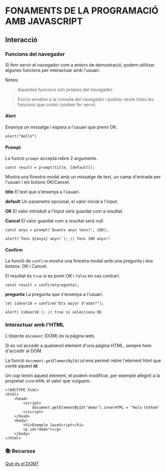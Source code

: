 # FONAMENTS DE LA PROGRAMACIÓ AMB JAVASCRIPT

##  **Interacció**

###  **Funcions del navegador**
Si fem servir el navegador com a entorn de demostració, podem utilitzar algunes funcions per interactuar amb l'usuari.

Notes:
> Aquestes funcions són pròpies del navegador.

> Escriu window a la consola del navegador i podràs veure totes les funcions que conté i podem fer servir.


#### **Alert**

Ensenya un missatge i espera a l'usuari que premi OK.

```
alert("Hello")
```

#### **Prompt**

La funció ```prompt``` accepta rebre 2 arguments.

```
const result = prompt(title, [default]);
```

Mostra una finestra modal amb un missatge de text, un camp d'entrada per l'usuari i els botons OK/Cancel.

**title**
El text que s'ensenya a l'usuari.

**default**
Un parametre opcional, el valor inicial a l'input.

**OK**
El valor introduït a l'input serà guardat com a resultat.

**Cancel**
El valor guardat com a resultat serà null.

```
const anys = prompt('Quants anys tens?', 100);

alert(`Tens ${anys} anys!`); // Tens 100 anys!!

```

#### **Confirm**
La funció de ```confirm``` mostra una finestra modal amb una pregunta i dos botons: OK i Cancel.

El resultat és ```true``` si es prem OK i ```false``` en cas contrari.

```
const result = confirm(pregunta);
```
**pregunta**
La pregunta que s'ensenya a l'usuari.

```
let isOver18 = confirm("Ets major d'edat?");

alert( isOver18 ); // true si selecciona OK 
```

###  **Interactuar amb l'HTML**

L'objecte ```document``` (DOM) és la pàgina web.

Si es vol accedir a qualsevol element d'una pàgina HTML, sempre hem d'accedir al DOM.

La funció ```document.getElementById(id)```ens permet rebre l'element html que conté aquest **id**.

Un cop tenim aquest element, el podem modificar, per exemple afegint a la propietat ```innerHTML``` el valor que vulguem.

```
<!DOCTYPE html>
<html>
    <head>
        <script>
            document.getElementById("demo").innerHTML = "Hola tothom"
        </script>
    </head>
    <body>
        <h1>Exemple JavaScript</h1>
        <p id="demo"></p>
    </body>
</html>
```

### 📚 Recursos

[Què és el DOM?](https://es.wikipedia.org/wiki/Document_Object_Model)


